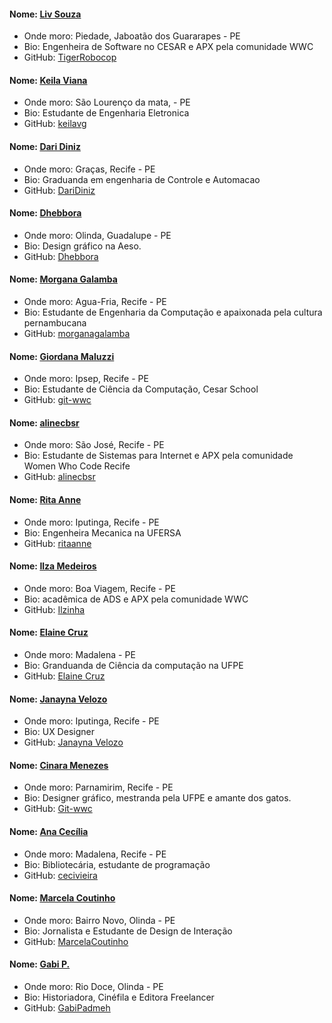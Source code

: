 #### Nome: [Liv Souza](https://github.com/TigerRobocop/)
- Onde moro: Piedade, Jaboatão dos Guararapes - PE
- Bio: Engenheira de Software no CESAR e APX pela comunidade WWC
- GitHub: [TigerRobocop](https://github.com/TigerRobocop/)

#### Nome: [Keila Viana](https://github.com/keilavg)
- Onde moro: São Lourenço da mata,  - PE
- Bio: Estudante de Engenharia Eletronica
- GitHub: [keilavg](https://github.com/keilavg/)

#### Nome: [Dari Diniz](https://github.com/DariDiniz/)
- Onde moro: Graças, Recife - PE
- Bio: Graduanda em engenharia de Controle e Automacao
- GitHub: [DariDiniz](https://github.com/DariDiniz/)

#### Nome: [Dhebbora](https://github.com/Dhebbora/)
- Onde moro: Olinda, Guadalupe - PE
- Bio: Design gráfico na Aeso.
- GitHub: [Dhebbora](https://github.com/Dhebbora/)

#### Nome: [Morgana Galamba](https://github.com/morganagalamba)
- Onde moro: Agua-Fria, Recife - PE
- Bio: Estudante de Engenharia da Computação e apaixonada pela cultura pernambucana
- GitHub: [morganagalamba](https://github.com/morganagalamba)

#### Nome: [Giordana Maluzzi](https://github.com/giordana02112)
- Onde moro: Ipsep, Recife - PE
- Bio: Estudante de Ciência da Computação, Cesar School 
- GitHub: [git-wwc](https://github.com/giordana02112/git-wwc)

#### Nome: [alinecbsr](https://github.com/alinecbsr/)
- Onde moro: São José, Recife - PE
- Bio: Estudante de Sistemas para Internet e APX pela comunidade Women Who Code Recife
- GitHub: [alinecbsr](https://github.com/alinecbsr)

#### Nome: [Rita Anne](https://github.com/ritaanne)
- Onde moro: Iputinga, Recife - PE
- Bio: Engenheira Mecanica na UFERSA
- GitHub: [ritaanne](https://github.com/ritaanne/git-wwc)

#### Nome: [Ilza Medeiros](https://github.com/ilzinha/)
- Onde moro: Boa Viagem, Recife - PE
- Bio: acadêmica de ADS e APX pela comunidade WWC
- GitHub: [Ilzinha](https://github.com/ilzinha/)

#### Nome: [Elaine Cruz](https://github.com/elainecruz)
- Onde moro: Madalena - PE
- Bio: Granduanda de Ciência da computação na UFPE
- GitHub: [Elaine Cruz](https://github.com/elainecruz)

#### Nome: [Janayna Velozo](https://github.com/janaynavelozo)
- Onde moro: Iputinga, Recife - PE
- Bio: UX Designer
- GitHub: [Janayna Velozo](https://github.com/janaynavelozo/)

#### Nome: [Cinara Menezes](https://github.com/cinaradaliana/)
- Onde moro: Parnamirim, Recife - PE
- Bio: Designer gráfico, mestranda pela UFPE e amante dos gatos.
- GitHub: [Git-wwc](https://github.com/cinaradaliana/)

#### Nome: [Ana Cecília](https://github.com/cecivieira/)
- Onde moro: Madalena, Recife - PE
- Bio: Bibliotecária, estudante de programação
- GitHub: [cecivieira](https://github.com/cecivieira/)

#### Nome: [Marcela Coutinho](https://github.com/marcelacoutinho)
- Onde moro: Bairro Novo, Olinda - PE
- Bio: Jornalista e Estudante de Design de Interação
- GitHub: [MarcelaCoutinho](https://github.com/marcelacoutinho)

#### Nome: [Gabi P.](https://github.com/gabipadmeh/)
- Onde moro: Rio Doce, Olinda - PE
- Bio: Historiadora, Cinéfila e Editora Freelancer
- GitHub: [GabiPadmeh](https://github.com/gabipadmeh/)


